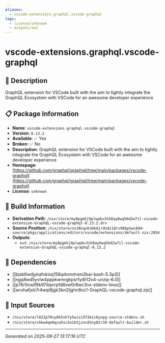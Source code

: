 ```yaml
---
aliases:
  - vscode-extensions.graphql.vscode-graphql
tags:
  - license/unknown
  - outputs/out
---
```


# vscode-extensions.graphql.vscode-graphql

## 📝 Description

GraphQL extension for VSCode built with the aim to tightly integrate the GraphQL Ecosystem with VSCode for an awesome developer experience

## 📋 Package Information

- **Name**: `vscode-extensions.graphql.vscode-graphql`
- **Version**: `0.13.2`
- **Available**: ✅ Yes
- **Broken**: ✅ No
- **Description**: GraphQL extension for VSCode built with the aim to tightly integrate the GraphQL Ecosystem with VSCode for an awesome developer experience
- **Homepage**: [https://github.com/graphql/graphiql/tree/main/packages/vscode-graphql](https://github.com/graphql/graphiql/tree/main/packages/vscode-graphql)
- **License**: `unknown`

## 🔧 Build Information

- **Derivation Path**: `/nix/store/my0pgm5j9plwpbv3sh8ay6wq56d2w7il-vscode-extension-GraphQL-vscode-graphql-0.13.2.drv`
- **Source Position**: `/nix/store/ns30sqxb36k8jrds8z18rv96bpnwc60d-source/pkgs/applications/editors/vscode/extensions/default.nix:2054`
- **Outputs**:
  - `out`:  `/nix/store/my0pgm5j9plwpbv3sh8ay6wq56d2w7il-vscode-extension-GraphQL-vscode-graphql-0.13.2`

## 🔗 Dependencies

- [[bjsb6wdjykafnkixq156qdvmxhsm2bai-bash-5.3p3]]
- [[ngq8wd5yvlw4pppkwmrgkpsrfydh12x4-unzip-6.0]]
- [[p76r0cwlf6k97ibprrpfd8xw0r8wc3nx-stdenv-linux]]
- [[wrxhafjxb7r4wqi9jgk3bn2ljghn8nz1-GraphQL-vscode-graphql.zip]]

## 📁 Input Sources

- `/nix/store/l622p70vy8k5sh7y5wizi5f2mic6ynpg-source-stdenv.sh`
- `/nix/store/shkw4qm9qcw5sc5n1k5jznc83ny02r39-default-builder.sh`

---
*Generated on 2025-09-27 13:17:16 UTC*
